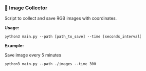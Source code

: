 ### :snake: Image Collector

Script to collect and save RGB images with coordinates.

**Usage:**
 
```python3 main.py --path [path_to_save] --time [seconds_interval]```

**Example:**

Save image every 5 minutes

```python3 main.py --path ./images --time 300```
